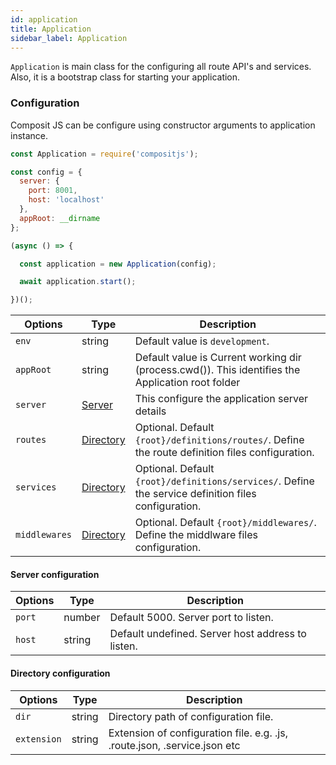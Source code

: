 ```yaml
---
id: application
title: Application
sidebar_label: Application
---
```


`Application` is main class for the configuring all route API's and services. Also, it is a bootstrap class for starting your application. 

### <a name="applicationConfiguration"></a>Configuration

Composit JS can be configure using constructor arguments to application instance.

```js
const Application = require('compositjs');

const config = {
  server: {
    port: 8001,
    host: 'localhost'
  },
  appRoot: __dirname
};

(async () => {

  const application = new Application(config);

  await application.start();

})();
```

|Options         | Type    |  Description                                    |
|----------------|---------|-------------------------------------------------|
| `env`          | string                        | Default value is `development`. |
| `appRoot`      | string                        | Default value is Current working dir (process.cwd()). This identifies the Application root folder     |
| `server`       | [Server](#serverConfig)       | This configure the application server details     |
| `routes`       | [Directory](#directoryConfig) | Optional. Default `{root}/definitions/routes/`. Define the route definition files configuration. |
| `services`     | [Directory](#directoryConfig) | Optional. Default `{root}/definitions/services/`. Define the service definition files configuration. |
| `middlewares`  | [Directory](#directoryConfig) | Optional. Default `{root}/middlewares/`. Define the middlware files configuration. |

#### <a name="serverConfig"></a> Server configuration

|Options     | Type    |  Description                                     |
|------------|---------|-------------------------------------------------|
| `port`     | number  | Default 5000. Server port to listen. |
| `host`     | string  | Default undefined. Server host address to listen.     |

#### <a name="directoryConfig"></a> Directory configuration

|Options     | Type    |  Description                                     |
|------------|---------|-------------------------------------------------|
| `dir`        | string  | Directory path of configuration file. |
| `extension`  | string  | Extension of configuration file. e.g. .js, .route.json, .service.json etc    |